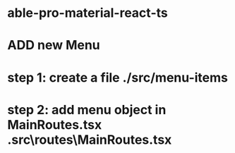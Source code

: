 # able-pro-material-react-ts

# ADD new Menu
# step 1: create a file  ./src/menu-items
# step 2: add menu object in MainRoutes.tsx .src\routes\MainRoutes.tsx



